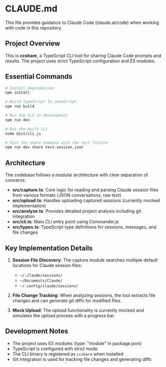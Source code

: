 # CLAUDE.md

This file provides guidance to Claude Code (claude.ai/code) when working with code in this repository.

## Project Overview

This is **ccshare**, a TypeScript CLI tool for sharing Claude Code prompts and results. The project uses strict TypeScript configuration and ES modules.

## Essential Commands

```bash
# Install dependencies
npm install

# Build TypeScript to JavaScript
npm run build

# Run the CLI in development
npm run dev

# Run the built CLI
node dist/cli.js

# Test the share command with the test fixture
npm run dev share test-session.json
```

## Architecture

The codebase follows a modular architecture with clear separation of concerns:

- **src/capture.ts**: Core logic for reading and parsing Claude session files from various formats (JSON conversations, raw text)
- **src/upload.ts**: Handles uploading captured sessions (currently mocked implementation)
- **src/analyze.ts**: Provides detailed project analysis including git integration
- **src/cli.ts**: Main CLI entry point using Commander.js
- **src/types.ts**: TypeScript type definitions for sessions, messages, and file changes

## Key Implementation Details

1. **Session File Discovery**: The capture module searches multiple default locations for Claude session files:
   - `~/.claude/sessions/`
   - `~/Documents/Claude/`
   - `~/.config/claude/sessions/`

2. **File Change Tracking**: When analyzing sessions, the tool extracts file changes and can generate git diffs for modified files.

3. **Mock Upload**: The upload functionality is currently mocked and simulates the upload process with a progress bar.

## Development Notes

- The project uses ES modules (type: "module" in package.json)
- TypeScript is configured with strict mode
- The CLI binary is registered as `ccshare` when installed
- Git integration is used for tracking file changes and generating diffs